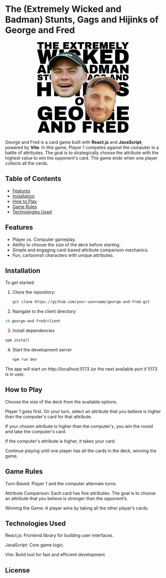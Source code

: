# The (Extremely Wicked and Badman) Stunts, Gags and Hijinks of George and Fred

<p align="center">
  <img src="./client/public/TextLogoBlack.png" width="300">
</p>

George and Fred is a card game built with **React.js** and **JavaScript**, powered by **Vite**. In this game, Player 1 competes against the computer in a battle of attributes. The goal is to strategically choose the attribute with the highest value to win the opponent's card. The game ends when one player collects all the cards.

## Table of Contents

- [Features](#features)
- [Installation](#installation)
- [How to Play](#how-to-play)
- [Game Rules](#game-rules)
- [Technologies Used](#technologies-used)

## Features

- Player vs. Computer gameplay.
- Ability to choose the size of the deck before starting.
- Simple and engaging card-based attribute comparison mechanics.
- Fun, cartoonish characters with unique attributes.

## Installation

To get started:

1. Clone the repository:
   ```bash
   git clone https://github.com/your-username/george-and-fred.git
   ```
   
2. Navigate to the client directory:
  ```bash
  cd george-and-fred/client
  ```
3. Install dependencies
  ```bash
  npm install
  ```
4. Start the development server
   ```bash
   npm run dev
   ```

The app will start on http://localhost:5173 (or the next available port if 5173 is in use).

## How to Play
Choose the size of the deck from the available options.

Player 1 goes first. On your turn, select an attribute that you believe is higher than the computer's card for that attribute.

If your chosen attribute is higher than the computer's, you win the round and take the computer's card.

If the computer's attribute is higher, it takes your card.

Continue playing until one player has all the cards in the deck, winning the game.

## Game Rules
Turn-Based: Player 1 and the computer alternate turns.

Attribute Comparison: Each card has five attributes. The goal is to choose an attribute that you believe is stronger than the opponent’s.

Winning the Game: A player wins by taking all the other player’s cards.

## Technologies Used
React.js: Frontend library for building user interfaces.

JavaScript: Core game logic.

Vite: Build tool for fast and efficient development.

## License
